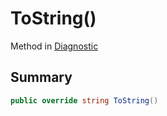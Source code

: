 # ToString()

Method in [Diagnostic](broken-reference)

## Summary

```csharp
public override string ToString()
```
